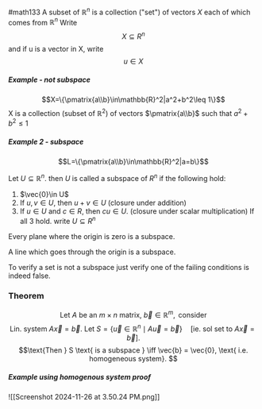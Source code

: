 #math133 
A subset of $\mathbb{R}^n$ is a collection ("set") of vectors $X$ each of which comes from $\mathbb{R}^n$
Write $$X\subseteq R^n$$ and if u is a vector in X, write
$$u\in X$$
##### Example - not subspace
$$X=\{\pmatrix{a\\b}\in\mathbb{R}^2|a^2+b^2\leq 1\}$$
X is a collection (subset of $\mathbb{R}^2$) of vectors $\pmatrix{a\\b}$ such that $a^2+b^2\leq1$
##### Example 2 - subspace
$$L=\{\pmatrix{a\\b}\in\mathbb{R}^2|a=b\}$$

Let $U\subseteq \mathbb{R}^n$. then $U$ is called a subspace of $R^n$ if the following hold:
1. $\vec{0}\in U$
2. If $u,v \in U$, then $u+v \in U$ (closure under addition)
3. If $u \in U$ and $c\in R$, then $cu\in U$. (closure under scalar multiplication)
If all 3 hold. write $U\subseteq R^n$

Every plane where the origin is zero is a subspace.

A line which goes through the origin is a subspace.

To verify a set is not a subspace just verify one of the failing conditions is indeed false. 

### Theorem
$$\text{Let } A \text{ be an } m \times n \text{ matrix, } \vec{b} \in \mathbb{R}^m, \text{ consider}
$$
$$\text{Lin. system } A \vec{x} = \vec{b}. \text{ Let }
S = \{\vec{u} \in \mathbb{R}^n \mid A \vec{u} = \vec{b}\}
\quad \text{[ie. sol set to } A \vec{x} = \vec{b} \text{]}.
$$
$$\text{Then } S \text{ is a subspace } \iff \vec{b} = \vec{0}, \text{ i.e. homogeneous system}.
$$

##### Example using homogenous system proof
![[Screenshot 2024-11-26 at 3.50.24 PM.png]]